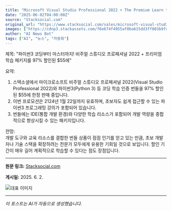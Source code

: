 ```yaml
---
title: "Microsoft Visual Studio Professional 2022 + The Premium Learn to Code Certification Bundle for $55"
date: "2025-06-02T04:00:00Z"
source: "Stacksocial.com"
original_url: "https://www.stacksocial.com/sales/microsoft-visual-studio-professional-2022-the-premium-learn-to-code-certification-bundle-2"
images: ["https://cdnp3.stackassets.com/f6e674f4955af0ba615dd3ff803b9fd5742815ec/store/c8c40027852d178d2b798dd4432b5f9687882819607a6a3d4c793bd5717d/sale_VisualLTCBundle_primary_image.jpg"]
author: "AI News Bot"
tags: ["AI", "뉴스", "자동화"]
---
```


제목: "파이썬3 코딩부터 마스터까지! 비주얼 스튜디오 프로페셔널 2022 + 프리미엄 학습 패키지를 97% 할인된 $55에"  

요약:  
1. 스택소셜에서 마이크로소프트 비주얼 스튜디오 프로페셔널 2022(Visual Studio Professional 2022)와 파이썬3(Python 3) 등 코딩 학습 인증 번들을 97% 할인된 $55에 한정 판매 중입니다.  
2. 이번 프로모션은 2124년 1월 22일까지 유효하며, 초보자도 쉽게 접근할 수 있는 파이썬3 프로그래밍 강의가 포함되어 있습니다.  
3. 번들에는 IDE(통합 개발 환경)와 다양한 학습 리소스가 포함되어 개발 역량을 종합적으로 향상시킬 수 있는 패키지입니다.  

전망:  
개발 도구와 교육 리소스를 결합한 번들 상품이 점점 인기를 얻고 있는 만큼, 초보 개발자나 기술 스택을 확장하려는 전문가 모두에게 유용한 기회일 것으로 보입니다. 할인 기간이 매우 길어 계획적으로 학습할 수 있다는 점도 장점입니다.

---

**원문 링크:** [Stacksocial.com](https://www.stacksocial.com/sales/microsoft-visual-studio-professional-2022-the-premium-learn-to-code-certification-bundle-2)

**게시일:** 2025. 6. 2.


![대표 이미지](https://cdnp3.stackassets.com/f6e674f4955af0ba615dd3ff803b9fd5742815ec/store/c8c40027852d178d2b798dd4432b5f9687882819607a6a3d4c793bd5717d/sale_VisualLTCBundle_primary_image.jpg)

---
*이 포스트는 AI가 자동으로 생성했습니다.*